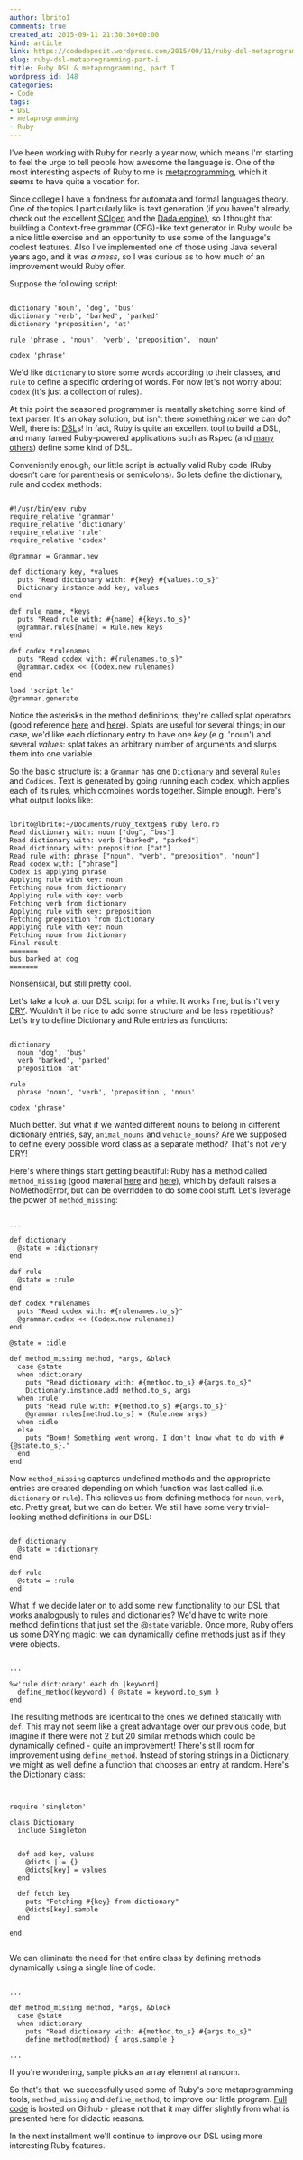 ```yaml
---
author: lbrito1
comments: true
created_at: 2015-09-11 21:30:30+00:00
kind: article
link: https://codedeposit.wordpress.com/2015/09/11/ruby-dsl-metaprogramming-part-i/
slug: ruby-dsl-metaprogramming-part-i
title: Ruby DSL & metaprogramming, part I
wordpress_id: 148
categories:
- Code
tags:
- DSL
- metaprogramming
- Ruby
---
```


I've been working with Ruby for nearly a year now, which means I'm starting to feel the urge to tell people how awesome the language is. One of the most interesting aspects of Ruby to me is [metaprogramming](https://en.wikipedia.org/wiki/Metaprogramming), which it seems to have quite a vocation for.

Since college I have a fondness for automata and formal languages theory. One of the topics I particularly like is text generation (if you haven't already, check out the excellent [SCIgen](http://pdos.csail.mit.edu/scigen/) and the [Dada engine](http://dev.null.org/dadaengine/)), so I thought that building a Context-free grammar (CFG)-like text generator in Ruby would be a nice little exercise and an opportunity to use some of the language's coolest features. Also I've implemented one of those using Java several years ago, and it was _a mess_, so I was curious as to how much of an improvement would Ruby offer.

Suppose the following script:

<pre><code class="language-ruby">
dictionary 'noun', 'dog', 'bus'
dictionary 'verb', 'barked', 'parked'
dictionary 'preposition', 'at'

rule 'phrase', 'noun', 'verb', 'preposition', 'noun'

codex 'phrase'
</code></pre>

We'd like `dictionary` to store some words according to their classes, and `rule` to define a specific ordering of words. For now let's not worry about `codex` (it's just a collection of rules).

At this point the seasoned programmer is mentally sketching some kind of text parser. It's an okay solution, but isn't there something _nicer_ we can do? Well, there is: [DSL](https://en.wikipedia.org/wiki/Domain-specific_language)s! In fact, Ruby is quite an excellent tool to build a DSL, and many famed Ruby-powered applications such as Rspec (and [many others](http://www.leighhalliday.com/creating-ruby-dsl)) define some kind of DSL.

<!-- more -->

Conveniently enough, our little script is actually valid Ruby code (Ruby doesn't care for parenthesis or semicolons). So lets define the dictionary, rule and codex methods:

<pre><code class="language-ruby">
#!/usr/bin/env ruby
require_relative 'grammar'
require_relative 'dictionary'
require_relative 'rule'
require_relative 'codex'

@grammar = Grammar.new

def dictionary key, *values
  puts "Read dictionary with: #{key} #{values.to_s}"
  Dictionary.instance.add key, values
end

def rule name, *keys
  puts "Read rule with: #{name} #{keys.to_s}"
  @grammar.rules[name] = Rule.new keys
end

def codex *rulenames
  puts "Read codex with: #{rulenames.to_s}"
  @grammar.codex << (Codex.new rulenames)
end

load 'script.le'
@grammar.generate
</code></pre>

Notice the asterisks in the method definitions; they're called splat operators (good reference [here](http://jacopretorius.net/2012/01/splat-operator-in-ruby.html) and [here](https://endofline.wordpress.com/2011/01/21/the-strange-ruby-splat/)). Splats are useful for several things; in our case, we'd like each dictionary entry to have one _key_ (e.g. 'noun') and several _values_: splat takes an arbitrary number of arguments and slurps them into one variable.

So the basic structure is: a `Grammar` has one `Dictionary` and several `Rules` and `Codices`. Text is generated by going running each codex, which applies each of its rules, which combines words together. Simple enough. Here's what output looks like:

<pre><code class="language-bash">
lbrito@lbrito:~/Documents/ruby_textgen$ ruby lero.rb
Read dictionary with: noun ["dog", "bus"]
Read dictionary with: verb ["barked", "parked"]
Read dictionary with: preposition ["at"]
Read rule with: phrase ["noun", "verb", "preposition", "noun"]
Read codex with: ["phrase"]
Codex is applying phrase
Applying rule with key: noun
Fetching noun from dictionary
Applying rule with key: verb
Fetching verb from dictionary
Applying rule with key: preposition
Fetching preposition from dictionary
Applying rule with key: noun
Fetching noun from dictionary
Final result:
=======
bus barked at dog
=======
</code></pre>

Nonsensical, but still pretty cool.

Let's take a look at our DSL script for a while. It works fine, but isn't very [DRY](https://en.wikipedia.org/wiki/Don%27t_repeat_yourself). Wouldn't it be nice to add some structure and be less repetitious? Let's try to define Dictionary and Rule entries as functions:

<pre><code class="language-bash">
dictionary
  noun 'dog', 'bus'
  verb 'barked', 'parked'
  preposition 'at'

rule
  phrase 'noun', 'verb', 'preposition', 'noun'

codex 'phrase'
</code></pre>

Much better. But what if we wanted different nouns to belong in different dictionary entries, say, `animal_nouns` and `vehicle_nouns`? Are we supposed to define every possible word class as a separate method? That's not very DRY!

Here's where things start getting beautiful: Ruby has a method called `method_missing` (good material [here](http://rubylearning.com/satishtalim/ruby_method_missing.html) and [here](http://www.alef1.org/ruby/method_missing/)), which by default raises a NoMethodError, but can be overridden to do some cool stuff. Let's leverage the power of `method_missing`:

<pre><code class="language-ruby">
...

def dictionary
  @state = :dictionary
end

def rule
  @state = :rule
end

def codex *rulenames
  puts "Read codex with: #{rulenames.to_s}"
  @grammar.codex << (Codex.new rulenames)
end

@state = :idle

def method_missing method, *args, &block
  case @state
  when :dictionary
    puts "Read dictionary with: #{method.to_s} #{args.to_s}"
    Dictionary.instance.add method.to_s, args
  when :rule
    puts "Read rule with: #{method.to_s} #{args.to_s}"
    @grammar.rules[method.to_s] = (Rule.new args)
  when :idle
  else
    puts "Boom! Something went wrong. I don't know what to do with #{@state.to_s}."
  end
end
</code></pre>

Now `method_missing` captures undefined methods and the appropriate entries are created depending on which function was last called (i.e. `dictionary` or `rule`). This relieves us from defining methods for `noun`, `verb`, etc. Pretty great, but we can do better. We still have some very trivial-looking method definitions in our DSL:

<pre><code class="language-ruby">
def dictionary
  @state = :dictionary
end

def rule
  @state = :rule
end
</code></pre>

What if we decide later on to add some new functionality to our DSL that works analogously to rules and dictionaries? We'd have to write more method definitions that just set the @`state` variable. Once more, Ruby offers us some DRYing magic: we can dynamically define methods just as if they were objects.

<pre><code class="language-ruby">
...

%w'rule dictionary'.each do |keyword|
  define_method(keyword) { @state = keyword.to_sym }
end
</code></pre>

The resulting methods are identical to the ones we defined statically with `def`. This may not seem like a great advantage over our previous code, but imagine if there were not 2 but 20 similar methods which could be dynamically defined - quite an improvement! There's still room for improvement using `define_method`. Instead of storing strings in a Dictionary, we might as well define a function that chooses an entry at random. Here's the Dictionary class:

<pre><code class="language-ruby">

require 'singleton'

class Dictionary
  include Singleton


  def add key, values
    @dicts ||= {}
    @dicts[key] = values
  end

  def fetch key
    puts "Fetching #{key} from dictionary"
    @dicts[key].sample
  end

end

</code></pre>

We can eliminate the need for that entire class by defining methods dynamically using a single line of code:

<pre><code class="language-ruby">
...

def method_missing method, *args, &block
  case @state
  when :dictionary
    puts "Read dictionary with: #{method.to_s} #{args.to_s}"
    define_method(method) { args.sample }

...
</code></pre>

If you're wondering, `sample` picks an array element at random.

So that's that: we successfully used some of Ruby's core metaprogramming tools, `method_missing` and `define_method`, to improve our little program. [Full code](https://github.com/lbrito1/ruby_textgen/tree/part-1) is hosted on Github - please not that it may differ slightly from what is presented here for didactic reasons.

In the next installment we'll continue to improve our DSL using more interesting Ruby features.
